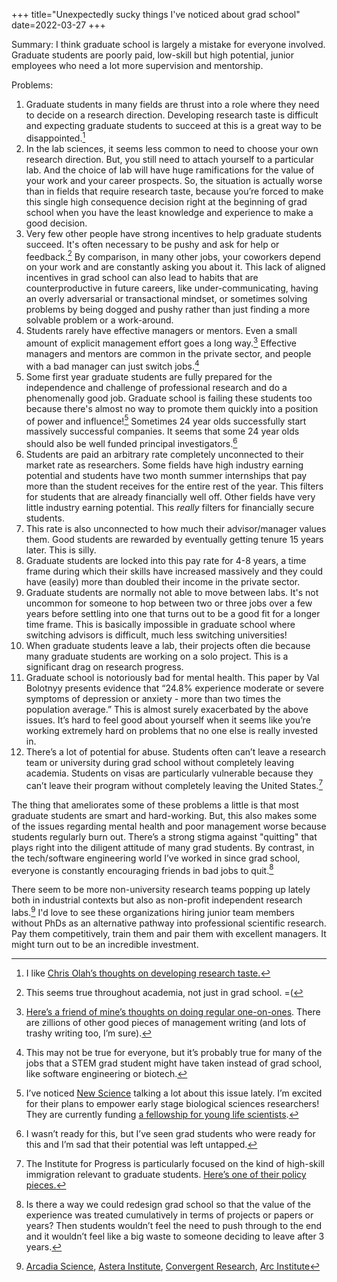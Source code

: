 +++
title="Unexpectedly sucky things I've noticed about grad school"
date=2022-03-27
+++

Summary: I think graduate school is largely a mistake for everyone involved. Graduate students are poorly paid, low-skill but high potential, junior employees who need a lot more supervision and mentorship.

Problems: 
1. Graduate students in many fields are thrust into a role where they need to decide on a research direction. Developing research taste is difficult and expecting graduate students to succeed at this is a great way to be disappointed.[^1] 
2. In the lab sciences, it seems less common to need to choose your own research direction. But, you still need to attach yourself to a particular lab. And the choice of lab will have huge ramifications for the value of your work and your career prospects. So, the situation is actually worse than in fields that require research taste, because you’re forced to make this single high consequence decision right at the beginning of grad school when you have the least knowledge and experience to make a good decision. 
3. Very few other people have strong incentives to help graduate students succeed. It's often necessary to be pushy and ask for help or feedback.[^2] By comparison, in many other jobs, your coworkers depend on your work and are constantly asking you about it. This lack of aligned incentives in grad school can also lead to habits that are counterproductive in future careers, like under-communicating, having an overly adversarial or transactional mindset, or sometimes solving problems by being dogged and pushy rather than just finding a more solvable problem or a work-around.
4. Students rarely have effective managers or mentors. Even a small amount of explicit management effort goes a long way.[^3] Effective managers and mentors are common in the private sector, and people with a bad manager can just switch jobs.[^4]
5. Some first year graduate students are fully prepared for the independence and challenge of professional research and do a phenomenally good job. Graduate school is failing these students too because there's almost no way to promote them quickly into a position of power and influence![^5] Sometimes 24 year olds successfully start massively successful companies. It seems that some 24 year olds should also be well funded principal investigators.[^6]
6. Students are paid an arbitrary rate completely unconnected to their market rate as researchers. Some fields have high industry earning potential and students have two month summer internships that pay more than the student receives for the entire rest of the year. This filters for students that are already financially well off. Other fields have very little industry earning potential. This *really* filters for financially secure students.
7. This rate is also unconnected to how much their advisor/manager values them. Good students are rewarded by eventually getting tenure 15 years later. This is silly. 
8. Graduate students are locked into this pay rate for 4-8 years, a time frame during which their skills have increased massively and they could have (easily) more than doubled their income in the private sector. 
9. Graduate students are normally not able to move between labs. It's not uncommon for someone to hop between two or three jobs over a few years before settling into one that turns out to be a good fit for a longer time frame. This is basically impossible in graduate school where switching advisors is difficult, much less switching universities!
10. When graduate students leave a lab, their projects often die because many graduate students are working on a solo project. This is a significant drag on research progress.
11. Graduate school is notoriously bad for mental health. This paper by Val Bolotnyy presents evidence that “24.8% experience moderate or severe symptoms of depression or anxiety - more than two times the population average.” This is almost surely exacerbated by the above issues. It’s hard to feel good about yourself when it seems like you’re working extremely hard on problems that no one else is really invested in.
12. There’s a lot of potential for abuse. Students often can’t leave a research team or university during grad school without completely leaving academia. Students on visas are particularly vulnerable because they can’t leave their program without completely leaving the United States.[^7]

The thing that ameliorates some of these problems a little is that most graduate students are smart and hard-working. But, this also makes some of the issues regarding mental health and poor management worse because students regularly burn out. There’s a strong stigma against "quitting" that plays right into the diligent attitude of many grad students. By contrast, in the tech/software engineering world I’ve worked in since grad school, everyone is constantly encouraging friends in bad jobs to quit.[^8]

There seem to be more non-university research teams popping up lately both in industrial contexts but also as non-profit independent research labs.[^9] I'd love to see these organizations hiring junior team members without PhDs as an alternative pathway into professional scientific research. Pay them competitively, train them and pair them with excellent managers. It might turn out to be an incredible investment.

[^1]: I like [Chris Olah’s thoughts on developing research taste.](https://colah.github.io/notes/taste/)
[^2]: This seems true throughout academia, not just in grad school. =(
[^3]: [Here’s a friend of mine’s thoughts on doing regular one-on-ones](https://www.benkuhn.net/11/). There are zillions of other good pieces of management writing (and lots of trashy writing too, I’m sure). 
[^4]: This may not be true for everyone, but it’s probably true for many of the jobs that a STEM grad student might have taken instead of grad school, like software engineering or biotech.
[^5]: I’ve noticed [New Science](https://newscience.org) talking a lot about this issue lately. I’m excited for their plans to empower early stage biological sciences researchers! They are currently funding [a fellowship for young life scientists](https://twitter.com/newscienceorg/status/1507512685293887491).
[^6]: I wasn’t ready for this, but I’ve seen grad students who were ready for this and I’m sad that their potential was left untapped. 
[^7]: The Institute for Progress is particularly focused on the kind of high-skill immigration relevant to graduate students. [Here’s one of their policy pieces.](https://progress.institute/immigration-powers-american-progress/)
[^8]: Is there a way we could redesign grad school so that the value of the experience was treated cumulatively in terms of projects or papers or years? Then students wouldn’t feel the need to push through to the end and it wouldn’t feel like a big waste to someone deciding to leave after 3 years. 
[^9]: [Arcadia Science](https://www.arcadia.science), [Astera Institute](https://astera.org), [Convergent Research](https://convergentresearch.org), [Arc Institute](https://philanthropynewsdigest.org/news/arc-institute-launched-with-650-million-for-complex-diseases-research)


